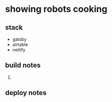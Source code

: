 # showing robots cooking

## stack
* gatsby
* airtable
* netlify

## build notes

1. 

## deploy notes